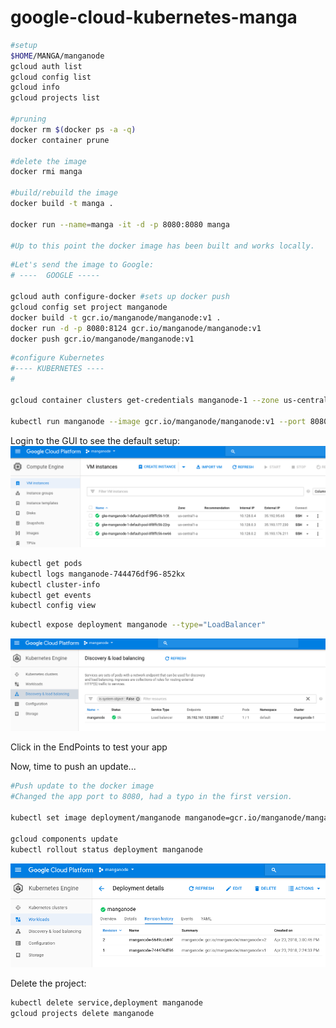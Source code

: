 # google-cloud-kubernetes-manga

```bash
#setup
$HOME/MANGA/manganode
gcloud auth list
gcloud config list
gcloud info
gcloud projects list

#pruning
docker rm $(docker ps -a -q)
docker container prune

#delete the image
docker rmi manga

#build/rebuild the image
docker build -t manga .

docker run --name=manga -it -d -p 8080:8080 manga

#Up to this point the docker image has been built and works locally.
```


```bash
#Let's send the image to Google:
# ----  GOOGLE -----

gcloud auth configure-docker #sets up docker push
gcloud config set project manganode
docker build -t gcr.io/manganode/manganode:v1 .
docker run -d -p 8080:8124 gcr.io/manganode/manganode:v1
docker push gcr.io/manganode/manganode:v1

```
```bash
#configure Kubernetes
#---- KUBERNETES ----
#

gcloud container clusters get-credentials manganode-1 --zone us-central1-a --project manganode

kubectl run manganode --image gcr.io/manganode/manganode:v1 --port 8080

```
Login to the GUI to see the default setup:
![compute-engines](images/compute-engines.png)
 
```bash
kubectl get pods
kubectl logs manganode-744476df96-852kx
kubectl cluster-info
kubectl get events
kubectl config view
```

```bash
kubectl expose deployment manganode --type="LoadBalancer"
```
![load-balancer](images/load-balancer.png)

Click in the EndPoints to test your app

Now, time to push an update...

```bash
#Push update to the docker image
#Changed the app port to 8080, had a typo in the first version.
 
kubectl set image deployment/manganode manganode=gcr.io/manganode/manganode:v2

gcloud components update
kubectl rollout status deployment manganode


```

![pushed-updates](images/pushed-updates.png)

Delete the project:
```bash
kubectl delete service,deployment manganode
gcloud projects delete manganode
```

